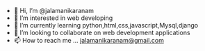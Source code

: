 - 👋 Hi, I’m @jalamanikaranam
- 👀 I’m interested in web developing
- 🌱 I’m currently learning python,html,css,javascript,Mysql,django
- 💞️ I’m looking to collaborate on web development applications
- 📫 How to reach me ... jalamanikaranam@gmail.com

<!---
jalamanikaranam/jalamanikaranam is a ✨ special ✨ repository because its `README.md` (this file) appears on your GitHub profile.
You can click the Preview link to take a look at your changes.
--->
